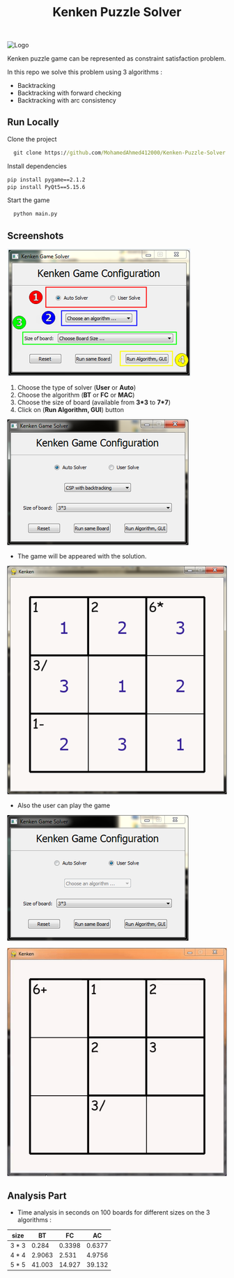 
<div id="top"></div>
<h1 align="center"> Kenken Puzzle Solver </h1>
<br />
</div>

![Logo](https://www.kenkenpuzzle.com/assets/KenKenLogoWidget-6f7dd72e3c8009351c43275ba8752058.png)

Kenken puzzle game can be represented as constraint satisfaction problem.

In this repo we solve this problem using 3 algorithms :

 - Backtracking
 - Backtracking with forward checking
 - Backtracking with arc consistency

## Run Locally

Clone the project

```cmd
  git clone https://github.com/MohamedAhmed412000/Kenken-Puzzle-Solver
```

Install dependencies

```cmd
pip install pygame==2.1.2
pip install PyQt5==5.15.6
```

Start the game
```cmd
  python main.py
```

## Screenshots

![configurations](images/1.PNG)

1. Choose the type of solver (**User** or **Auto**)
2. Choose the algorithm (**BT** or **FC** or **MAC**)
3. Choose the size of board (available from **3\*3** to **7\*7**)
4. Click on (**Run Algorithm, GUI**) button

![App Screenshot](images/2.PNG)

- The game will be appeared with the solution.
	
![App Screenshot](images/3.PNG)

- Also the user can play the game

![App Screenshot](images/4.PNG)

![App Screenshot](images/game.gif)

## Analysis Part

- Time analysis in seconds on 100 boards for different sizes on the 3 algorithms :

| size  |   BT   |   FC   |   AC   |
| ----- | ------ | ------ | ------ |
| 3 * 3 | 0.284  | 0.3398 | 0.6377 |
| 4 * 4 | 2.9063 | 2.531  | 4.9756 |
| 5 * 5 | 41.003 | 14.927 | 39.132 |

